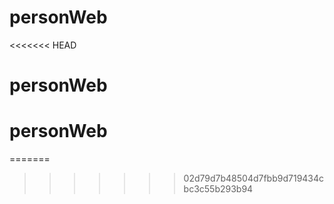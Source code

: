# personWeb
<<<<<<< HEAD
# personWeb
# personWeb
=======
>>>>>>> 02d79d7b48504d7fbb9d719434cbc3c55b293b94
